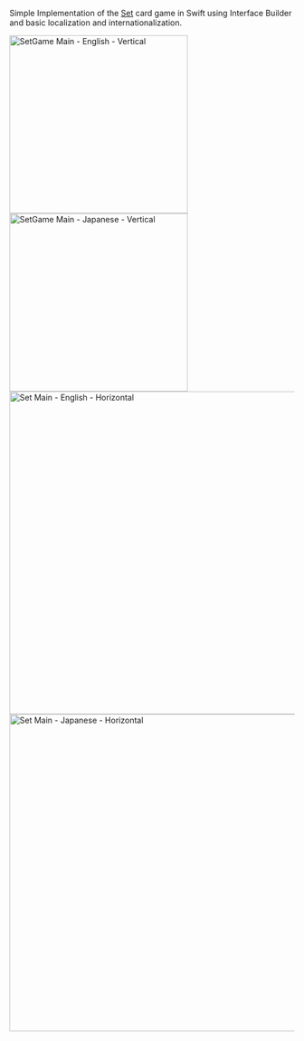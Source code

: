 Simple Implementation of the [Set](https://en.wikipedia.org/wiki/Set_(card_game)) card game in Swift using Interface Builder and basic localization and  internationalization.

<span>
  <img width="315" alt="SetGame Main - English - Vertical" src="https://user-images.githubusercontent.com/40560/214128833-0a58ba99-b4d5-4396-825b-660b0a24709a.png">
  <img width="315" alt="SetGame Main - Japanese - Vertical" src="https://user-images.githubusercontent.com/40560/214128858-d2a54ea8-75a2-4cb1-ad9e-9157c57bcc1d.png">
</span>

<span>
  <img width="571" alt="Set Main - English - Horizontal" src="https://user-images.githubusercontent.com/40560/214129044-6a5a6aa8-ebb7-4d2c-9811-2a8f8f3aa6f2.png">
  <img width="561" alt="Set Main - Japanese - Horizontal" src="https://user-images.githubusercontent.com/40560/214129034-d57dccbb-7f77-43a8-821a-95882ce411eb.png">
</span>
